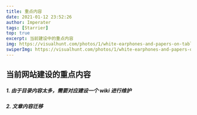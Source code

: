 ```yaml
---
title: 重点内容
date: 2021-01-12 23:52:26
author: Imperater
tags: [Starrier]
top: true
excerpt: 当前建设中的重点内容
img: https://visualhunt.com/photos/1/white-earphones-and-papers-on-table.jpg?s=l
swiperImg: https://visualhunt.com/photos/1/white-earphones-and-papers-on-table.jpg?s=l
---
```


## 当前网站建设的重点内容

##### 1. 由于目录内容太多，需要对应建设一个 wiki 进行维护

##### 2. 文章内容迁移


